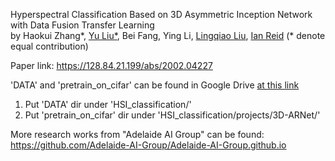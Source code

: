 
Hyperspectral Classification Based on 3D Asymmetric Inception Network with Data Fusion Transfer Learning </br>
by Haokui Zhang*, [Yu Liu*](https://sites.google.com/site/yuliuunilau/home), Bei Fang, Ying Li, [Lingqiao Liu](https://sites.google.com/site/lingqiaoliu83/), [Ian Reid](https://cs.adelaide.edu.au/~ianr/) (* denote equal contribution)

Paper link: https://128.84.21.199/abs/2002.04227

'DATA' and 'pretrain_on_cifar' can be found in Google Drive [at this link](https://drive.google.com/open?id=1LBj_G2dIhPqVw8TCbAjfwPCbmyOgal3-)

1. Put 'DATA' dir under 'HSI_classification/'
2. Put 'pretrain_on_cifar' dir under 'HSI_classification/projects/3D-ARNet/'






More research works from "Adelaide AI Group" can be found:
https://github.com/Adelaide-AI-Group/Adelaide-AI-Group.github.io
